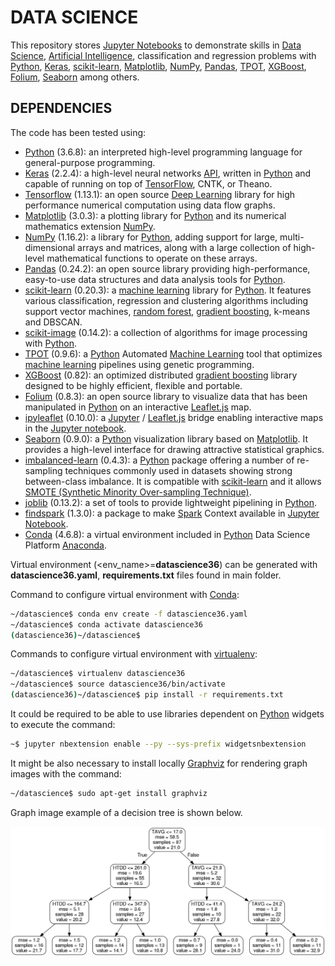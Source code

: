 # DATA SCIENCE

This repository stores [Jupyter Notebooks] to demonstrate skills in [Data Science], [Artificial Intelligence], classification and regression problems with [Python], [Keras], [scikit-learn], [Matplotlib], [NumPy], [Pandas], [TPOT], [XGBoost], [Folium], [Seaborn] among others.

## DEPENDENCIES

The code has been tested using:

* [Python] (3.6.8): an interpreted high-level programming language for general-purpose programming.
* [Keras] (2.2.4): a high-level neural networks [API], written in [Python] and capable of running on top of [TensorFlow], CNTK, or Theano.
* [Tensorflow] (1.13.1): an open source [Deep Learning] library for high performance numerical computation using data flow graphs.
* [Matplotlib] (3.0.3): a plotting library for [Python] and its numerical mathematics extension [NumPy].
* [NumPy] (1.16.2): a library for [Python], adding support for large, multi-dimensional arrays and matrices, along with a large collection of high-level mathematical functions to operate on these arrays.
* [Pandas] (0.24.2):  an open source library providing high-performance, easy-to-use data structures and data analysis tools for [Python].
* [scikit-learn] (0.20.3): a [machine learning] library for [Python]. It features various classification, regression and clustering algorithms including support vector machines, [random forest], [gradient boosting], k-means and DBSCAN.
* [scikit-image] (0.14.2): a collection of algorithms for image processing with [Python].
* [TPOT] (0.9.6): a [Python] Automated [Machine Learning] tool that optimizes [machine learning] pipelines using genetic programming.
* [XGBoost] (0.82): an optimized distributed [gradient boosting] library designed to be highly efficient, flexible and portable.
* [Folium] (0.8.3): an open source library to visualize data that has been manipulated in [Python] on an interactive [Leaflet.js] map.
* [ipyleaflet] (0.10.0): a [Jupyter] / [Leaflet.js] bridge enabling interactive maps in the [Jupyter notebook].
* [Seaborn] (0.9.0): a [Python] visualization library based on [Matplotlib]. It provides a high-level interface for drawing attractive statistical graphics.
* [imbalanced-learn] (0.4.3): a [Python] package offering a number of re-sampling techniques commonly used in datasets showing strong between-class imbalance. It is compatible with [scikit-learn] and it allows [SMOTE (Synthetic Minority Over-sampling Technique)].
* [joblib] (0.13.2): a set of tools to provide lightweight pipelining in [Python].
* [findspark] (1.3.0): a package to make [Spark] Context available in [Jupyter Notebook].
* [Conda] (4.6.8): a virtual environment included in [Python] Data Science Platform [Anaconda].

Virtual environment (<env_name>=**datascience36**) can be generated with **datascience36.yaml**, **requirements.txt** files found in main folder.

Command to configure virtual environment with [Conda]:

```bash
~/datascience$ conda env create -f datascience36.yaml
~/datascience$ conda activate datascience36
(datascience36)~/datascience$
```

Commands to configure virtual environment with [virtualenv]:

```bash
~/datascience$ virtualenv datascience36
~/datascience$ source datascience36/bin/activate
(datascience36)~/datascience$ pip install -r requirements.txt
```

It could be required to be able to use libraries dependent on [Python] widgets to execute the command:

```bash
~$ jupyter nbextension enable --py --sys-prefix widgetsnbextension
```

It might be also necessary to install locally [Graphviz] for rendering graph images with the command:

```bash
~/datascience$ sudo apt-get install graphviz
```

Graph image example of a decision tree is shown below.

![Graph image example of a decision tree](images/tree_top3.png)

[Data Science]: https://en.wikipedia.org/wiki/Data_science
[Artificial Intelligence]: https://en.wikipedia.org/wiki/Artificial_intelligence
[Python]: https://www.python.org/
[Machine Learning]: https://en.wikipedia.org/wiki/Machine_learning
[Deep Learning]: https://en.wikipedia.org/wiki/Deep_learning
[Random Forest]: https://en.wikipedia.org/wiki/Random_forest
[Gradient Boosting]: https://en.wikipedia.org/wiki/Gradient_boosting
[API]: https://en.wikipedia.org/wiki/Application_programming_interface
[Docker]: https://www.docker.com/
[docker-compose]: https://github.com/docker/compose
[Keras]: https://keras.io/
[Tensorflow]: https://www.tensorflow.org/
[Matplotlib]: https://matplotlib.org/
[NumPy]: http://www.numpy.org/
[Pandas]: https://pandas.pydata.org/
[scikit-learn]: http://scikit-learn.org/stable/
[scikit-image]: https://scikit-image.org/
[TPOT]: https://github.com/EpistasisLab/tpot
[XGBoost]: https://github.com/dmlc/xgboost
[Folium]: https://github.com/python-visualization/folium
[Leaflet.js]: https://leafletjs.com/
[ipyleaflet]: https://github.com/jupyter-widgets/ipyleaflet
[Seaborn]: http://seaborn.pydata.org/
[imbalanced-learn]: https://github.com/scikit-learn-contrib/imbalanced-learn
[SMOTE (Synthetic Minority Over-sampling Technique)]: https://jair.org/index.php/jair/article/view/10302
[joblib]: https://pypi.org/project/joblib/
[Jupyter]: http://jupyter.org/
[Jupyter Notebook]: http://jupyter.org/
[Jupyter Notebooks]: http://jupyter.org/
[findspark]: https://github.com/minrk/findspark
[Spark]: https://spark.apache.org/
[Conda]: https://conda.io/docs/index.html
[Anaconda]: https://www.anaconda.com/
[virtualenv]: https://virtualenv.pypa.io/en/stable/
[Graphviz]: https://www.graphviz.org/
